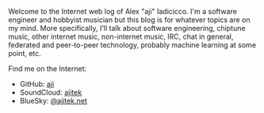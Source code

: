 Welcome to the Internet web log of Alex "aji" Iadicicco. I'm a software
engineer and hobbyist musician but this blog is for whatever topics are on my
mind. More specifically, I'll talk about software engineering, chiptune music,
other internet music, non-internet music, IRC, chat in general, federated and
peer-to-peer technology, probably machine learning at some point, etc.

Find me on the Internet:

-   GitHub: [aji](https://github.com/aji)
-   SoundCloud: [ajitek](https://soundcloud.com/ajitek)
-   BlueSky: [@ajitek.net](https://bsky.app/profile/ajitek.net)
